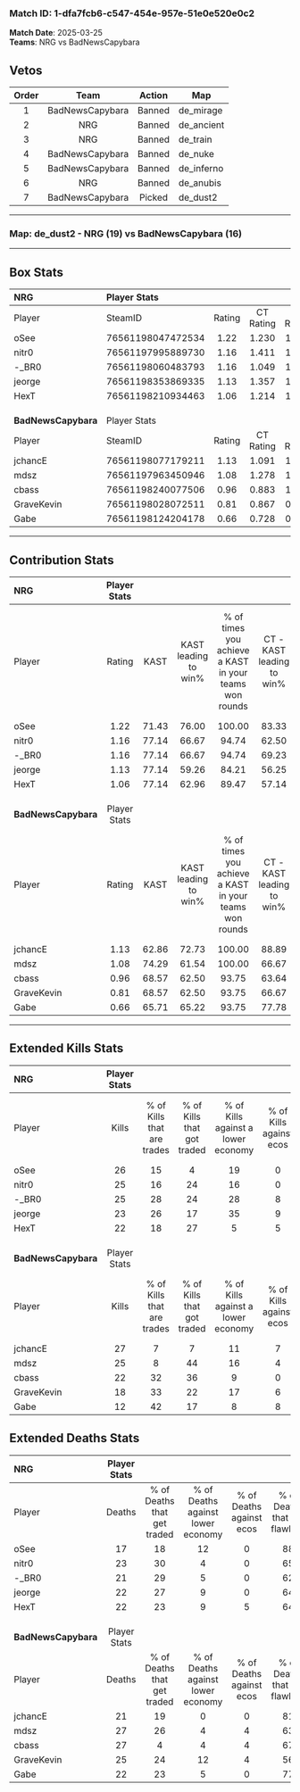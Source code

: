 ### Match ID: 1-dfa7fcb6-c547-454e-957e-51e0e520e0c2  
**Match Date**: 2025-03-25  
**Teams**: NRG vs BadNewsCapybara  

## Vetos  

| Order | Team | Action | Map |
| :---: | :--: | :----: | --- |
| 1 | BadNewsCapybara | Banned | de_mirage |
| 2 | NRG | Banned | de_ancient |
| 3 | NRG | Banned | de_train |
| 4 | BadNewsCapybara | Banned | de_nuke |
| 5 | BadNewsCapybara | Banned | de_inferno |
| 6 | NRG | Banned | de_anubis |
| 7 | BadNewsCapybara | Picked | de_dust2 |

---  

### **Map**: de_dust2 - NRG (19) vs BadNewsCapybara (16)  
---  

## Box Stats  

| **NRG**             | Player Stats      |        |           |          |       |      |       |         |        |      |     |
| :- | :- | :-: | :-: | :-: | :-: | :-: | :-: | :-: | :-: | :-: | :-: |
| Player              | SteamID           | Rating | CT Rating | T Rating | KAST  | ADR  | Kills | Assists | Deaths | K/D  | HS% |
| oSee                | 76561198047472534 |  1.22  |   1.230   |  1.304   | 71.43 | 72.2 |  26   |    8    |   17   | 1.53 | 15  |
| nitr0               | 76561197995889730 |  1.16  |   1.411   |  1.137   | 77.14 | 77.3 |  25   |    9    |   23   | 1.09 | 60  |
| -_BR0               | 76561198060483793 |  1.16  |   1.049   |  1.466   | 77.14 | 70.6 |  25   |    4    |   21   | 1.19 | 52  |
| jeorge              | 76561198353869335 |  1.13  |   1.357   |  1.074   | 77.14 | 78.3 |  23   |    7    |   22   | 1.05 | 52  |
| HexT                | 76561198210934463 |  1.06  |   1.214   |  1.049   | 77.14 | 63.9 |  22   |    7    |   22   | 1.00 | 54  |
|                     |                   |        |           |          |       |      |       |         |        |      |     |
|                     |                   |        |           |          |       |      |       |         |        |      |     |
|                     |                   |        |           |          |       |      |       |         |        |      |     |
| **BadNewsCapybara** | Player Stats      |        |           |          |       |      |       |         |        |      |     |
| Player              | SteamID           | Rating | CT Rating | T Rating | KAST  | ADR  | Kills | Assists | Deaths | K/D  | HS% |
| jchancE             | 76561198077179211 |  1.13  |   1.091   |  1.278   | 62.86 | 76.2 |  27   |    5    |   21   | 1.29 | 33  |
| mdsz                | 76561197963450946 |  1.08  |   1.278   |  1.108   | 74.29 | 79.5 |  25   |    6    |   27   | 0.93 | 64  |
| cbass               | 76561198240077506 |  0.96  |   0.883   |  1.060   | 68.57 | 73.8 |  22   |    9    |   27   | 0.81 | 68  |
| GraveKevin          | 76561198028072511 |  0.81  |   0.867   |  0.959   | 68.57 | 52.7 |  18   |    6    |   25   | 0.72 | 72  |
| Gabe                | 76561198124204178 |  0.66  |   0.728   |  0.833   | 65.71 | 43.3 |  12   |    5    |   22   | 0.55 | 66  |
---  

## Contribution Stats  

| **NRG**             | Player Stats |       |                      |                                                        |                           |                                                             |                          |                                                            |
| :- | :-: | :-: | :-: | :-: | :-: | :-: | :-: | :-: |
| Player              |    Rating    | KAST  | KAST leading to win% | % of times you achieve a KAST in your teams won rounds | CT - KAST leading to win% | CT - % of times you achieve a KAST in your teams won rounds | T - KAST leading to win% | T - % of times you achieve a KAST in your teams won rounds |
| oSee                |     1.22     | 71.43 |        76.00         |                         100.00                         |           83.33           |                           100.00                            |          69.23           |                           100.00                           |
| nitr0               |     1.16     | 77.14 |        66.67         |                         94.74                          |           62.50           |                           100.00                            |          72.73           |                           88.89                            |
| -_BR0               |     1.16     | 77.14 |        66.67         |                         94.74                          |           69.23           |                            90.00                            |          64.29           |                           100.00                           |
| jeorge              |     1.13     | 77.14 |        59.26         |                         84.21                          |           56.25           |                            90.00                            |          63.64           |                           77.78                            |
| HexT                |     1.06     | 77.14 |        62.96         |                         89.47                          |           57.14           |                            80.00                            |          69.23           |                           100.00                           |
|                     |              |       |                      |                                                        |                           |                                                             |                          |                                                            |
|                     |              |       |                      |                                                        |                           |                                                             |                          |                                                            |
|                     |              |       |                      |                                                        |                           |                                                             |                          |                                                            |
| **BadNewsCapybara** | Player Stats |       |                      |                                                        |                           |                                                             |                          |                                                            |
| Player              |    Rating    | KAST  | KAST leading to win% | % of times you achieve a KAST in your teams won rounds | CT - KAST leading to win% | CT - % of times you achieve a KAST in your teams won rounds | T - KAST leading to win% | T - % of times you achieve a KAST in your teams won rounds |
| jchancE             |     1.13     | 62.86 |        72.73         |                         100.00                         |           88.89           |                           100.00                            |          61.54           |                           100.00                           |
| mdsz                |     1.08     | 74.29 |        61.54         |                         100.00                         |           66.67           |                           100.00                            |          57.14           |                           100.00                           |
| cbass               |     0.96     | 68.57 |        62.50         |                         93.75                          |           63.64           |                            87.50                            |          61.54           |                           100.00                           |
| GraveKevin          |     0.81     | 68.57 |        62.50         |                         93.75                          |           66.67           |                           100.00                            |          58.33           |                           87.50                            |
| Gabe                |     0.66     | 65.71 |        65.22         |                         93.75                          |           77.78           |                            87.50                            |          57.14           |                           100.00                           |
---  

## Extended Kills Stats  

| **NRG**             | Player Stats |                            |                            |                                    |                         |                              |                                 |                                       |                    |           |
| :- | :-: | :-: | :-: | :-: | :-: | :-: | :-: | :-: | :-: | :-: |
| Player              |    Kills     | % of Kills that are trades | % of Kills that got traded | % of Kills against a lower economy | % of Kills against ecos | % of Kills that are flawless | % of Kills that are close duels | % of Kills that are assisted by flash | Pistol Round Kills | AWP Kills |
| oSee                |      26      |             15             |             4              |                 19                 |            0            |              85              |                0                |                   8                   |         5          |    16     |
| nitr0               |      25      |             16             |             24             |                 16                 |            0            |              56              |                8                |                  12                   |         3          |     1     |
| -_BR0               |      25      |             28             |             24             |                 28                 |            8            |              72              |                4                |                   4                   |         1          |     1     |
| jeorge              |      23      |             26             |             17             |                 35                 |            9            |              61              |                4                |                   4                   |         0          |     0     |
| HexT                |      22      |             18             |             27             |                 5                  |            5            |              64              |                0                |                   5                   |         1          |     0     |
|                     |              |                            |                            |                                    |                         |                              |                                 |                                       |                    |           |
|                     |              |                            |                            |                                    |                         |                              |                                 |                                       |                    |           |
|                     |              |                            |                            |                                    |                         |                              |                                 |                                       |                    |           |
| **BadNewsCapybara** | Player Stats |                            |                            |                                    |                         |                              |                                 |                                       |                    |           |
| Player              |    Kills     | % of Kills that are trades | % of Kills that got traded | % of Kills against a lower economy | % of Kills against ecos | % of Kills that are flawless | % of Kills that are close duels | % of Kills that are assisted by flash | Pistol Round Kills | AWP Kills |
| jchancE             |      27      |             7              |             7              |                 11                 |            7            |              78              |                0                |                   4                   |         0          |    20     |
| mdsz                |      25      |             8              |             44             |                 16                 |            4            |              72              |               12                |                   4                   |         0          |     0     |
| cbass               |      22      |             32             |             36             |                 9                  |            0            |              50              |                0                |                   9                   |         1          |     0     |
| GraveKevin          |      18      |             33             |             22             |                 17                 |            6            |              67              |                0                |                   6                   |         0          |     1     |
| Gabe                |      12      |             42             |             17             |                 8                  |            8            |              83              |                0                |                   8                   |         1          |     0     |
## Extended Deaths Stats  

| **NRG**             | Player Stats |                             |                                   |                          |                               |                            |                           |               |
| :- | :-: | :-: | :-: | :-: | :-: | :-: | :-: | :-: |
| Player              |    Deaths    | % of Deaths that get traded | % of Deaths against lower economy | % of Deaths against ecos | % of Deaths that are flawless | % of Deaths that are close | % of Deaths while blinded | Deaths to AWP |
| oSee                |      17      |             18              |                12                 |            0             |              88               |             0              |             6             |       5       |
| nitr0               |      23      |             30              |                 4                 |            0             |              65               |             4              |             4             |       5       |
| -_BR0               |      21      |             29              |                 5                 |            0             |              62               |             0              |            10             |       1       |
| jeorge              |      22      |             27              |                 9                 |            0             |              64               |             9              |             5             |       5       |
| HexT                |      22      |             23              |                 9                 |            5             |              64               |             0              |             5             |       5       |
|                     |              |                             |                                   |                          |                               |                            |                           |               |
|                     |              |                             |                                   |                          |                               |                            |                           |               |
|                     |              |                             |                                   |                          |                               |                            |                           |               |
| **BadNewsCapybara** | Player Stats |                             |                                   |                          |                               |                            |                           |               |
| Player              |    Deaths    | % of Deaths that get traded | % of Deaths against lower economy | % of Deaths against ecos | % of Deaths that are flawless | % of Deaths that are close | % of Deaths while blinded | Deaths to AWP |
| jchancE             |      21      |             19              |                 0                 |            0             |              81               |             5              |            10             |       6       |
| mdsz                |      27      |             26              |                 4                 |            4             |              63               |             4              |             4             |       5       |
| cbass               |      27      |              4              |                 4                 |            4             |              67               |             4              |             0             |       5       |
| GraveKevin          |      25      |             24              |                12                 |            4             |              56               |             4              |            12             |       0       |
| Gabe                |      22      |             23              |                 5                 |            0             |              77               |             0              |             9             |       2       |
